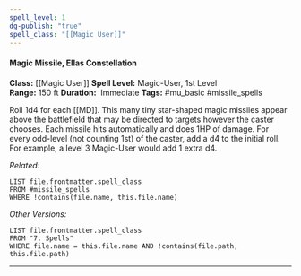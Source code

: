 ```yaml
---
spell_level: 1
dg-publish: "true"
spell_class: "[[Magic User]]"
---
```


#### Magic Missile, Ellas Constellation

**Class:** [[Magic User]]
**Spell Level:** Magic-User, 1st Level  
**Range:** 150 ft
**Duration:**  Immediate
**Tags:** #mu_basic #missile_spells 

Roll 1d4 for each [[MD]]. This many tiny star-shaped magic missiles appear above the battlefield that may be directed to targets however the caster chooses. Each missile hits automatically and does 1HP of damage. For every odd-level (not counting 1st) of the caster, add a d4 to the initial roll. For example, a level 3 Magic-User would add 1 extra d4.

*Related:*
```dataview
LIST file.frontmatter.spell_class
FROM #missile_spells
WHERE !contains(file.name, this.file.name)
```
*Other Versions:*
```dataview
LIST file.frontmatter.spell_class
FROM "7. Spells"
WHERE file.name = this.file.name AND !contains(file.path, this.file.path)
```
___